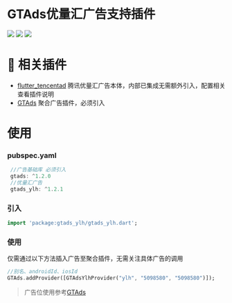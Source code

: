 # GTAds优量汇广告支持插件
<p>
<a href="https://pub.flutter-io.cn/packages/gtads_ylh"><img src=https://img.shields.io/pub/v/gtads_ylh?color=orange></a>
<a href="https://pub.flutter-io.cn/packages/gtads_ylh"><img src=https://img.shields.io/pub/likes/gtads_ylh></a>
<a href="https://pub.flutter-io.cn/packages/gtads_ylh"><img src=https://img.shields.io/pub/points/gtads_ylh></a>
</p>

# 📢 相关插件

- [flutter_tencentad](https://github.com/gstory0404/flutter_tencentad) 腾讯优量汇广告本体，内部已集成无需额外引入，配置相关查看插件说明
- [GTAds](https://github.com/gstory0404/GTAds) 聚合广告插件，必须引入

# 使用

### pubspec.yaml
```dart
 //广告基础库 必须引入
 gtads: ^1.2.0
 //优量汇广告
 gtads_ylh: ^1.2.1
```

### 引入
```dart
import 'package:gtads_ylh/gtads_ylh.dart';
```

### 使用
仅需通过以下方法插入广告至聚合插件，无需关注具体广告的调用
```dart
//别名、androidId、iosId
GTAds.addProvider([GTAdsYlhProvider("ylh", "5098580", "5098580")]);
```

> 广告位使用参考[GTAds](https://github.com/gstory0404/GTAds/tree/master/gtads)

